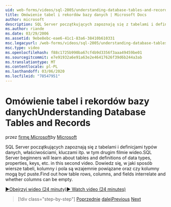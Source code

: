 ```yaml
---
uid: web-forms/videos/sql-2005/understanding-database-tables-and-records
title: Omówienie tabel i rekordów bazy danych | Microsoft Docs
author: microsoft
description: SQL Server początkujących zapoznają się z tabelami i definicjami typów danych, właściwościami, kluczami itp. w tym drugim filmie wideo. Dowiedz się, jak wiersze tabeli, kolumny,...
ms.author: riande
ms.date: 03/29/2006
ms.assetid: 9ebe8ebc-eae6-41c1-83a6-38410b610331
msc.legacyurl: /web-forms/videos/sql-2005/understanding-database-tables-and-records
msc.type: video
ms.openlocfilehash: f88c1725b990ba67cf4b9d3356f3aaa49459be01
ms.sourcegitcommit: e7e91932a6e91a63e2e46417626f39d6b244a3ab
ms.translationtype: MT
ms.contentlocale: pl-PL
ms.lasthandoff: 03/06/2020
ms.locfileid: "78547951"
---
```

# <a name="understanding-database-tables-and-records"></a><span data-ttu-id="dfb6a-104">Omówienie tabel i rekordów bazy danych</span><span class="sxs-lookup"><span data-stu-id="dfb6a-104">Understanding Database Tables and Records</span></span>

<span data-ttu-id="dfb6a-105">przez [firmę Microsoft](https://github.com/microsoft)</span><span class="sxs-lookup"><span data-stu-id="dfb6a-105">by [Microsoft](https://github.com/microsoft)</span></span>

<span data-ttu-id="dfb6a-106">SQL Server początkujących zapoznają się z tabelami i definicjami typów danych, właściwościami, kluczami itp. w tym drugim filmie wideo.</span><span class="sxs-lookup"><span data-stu-id="dfb6a-106">SQL Server beginners will learn about tables and definitions of data types, properties, keys, etc. in this second video.</span></span> <span data-ttu-id="dfb6a-107">Dowiedz się, w jaki sposób wiersze tabeli, kolumny i pola są wzajemnie powiązane oraz czy kolumny mogą być puste.</span><span class="sxs-lookup"><span data-stu-id="dfb6a-107">Find out how table rows, columns, and fields interrelate and whether columns can be empty.</span></span>

[<span data-ttu-id="dfb6a-108">&#9654;Obejrzyj wideo (24 minuty)</span><span class="sxs-lookup"><span data-stu-id="dfb6a-108">&#9654; Watch video (24 minutes)</span></span>](https://channel9.msdn.com/Blogs/ASP-NET-Site-Videos/understanding-database-tables-and-records)

> [!div class="step-by-step"]
> <span data-ttu-id="dfb6a-109">[Poprzednie](what-is-a-database.md)
> [dalej](more-about-column-data-types-and-other-properties.md)</span><span class="sxs-lookup"><span data-stu-id="dfb6a-109">[Previous](what-is-a-database.md)
[Next](more-about-column-data-types-and-other-properties.md)</span></span>
